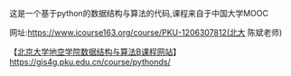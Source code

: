 这是一个基于python的数据结构与算法的代码,课程来自于中国大学MOOC

网址:https://www.icourse163.org/course/PKU-1206307812(北大 陈斌老师)

【[北京大学地空学院数据结构与算法B课程网站](https://gis4g.pku.edu.cn/course/pythonds/)】https://gis4g.pku.edu.cn/course/pythonds/